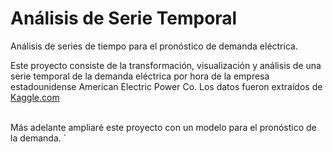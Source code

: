 # Análisis de Serie Temporal
Análisis de series de tiempo para el pronóstico de demanda eléctrica.

Este proyecto consiste de la transformación, visualización y análisis de una serie temporal de la demanda eléctrica por hora de la empresa 
estadounidense American Electric Power Co.
Los datos fueron extraídos de <a href='https://www.kaggle.com/datasets/robikscube/hourly-energy-consumption'>Kaggle.com</a>

<br>
Más adelante ampliaré este proyecto con un modelo para el pronóstico de la demanda.
`

